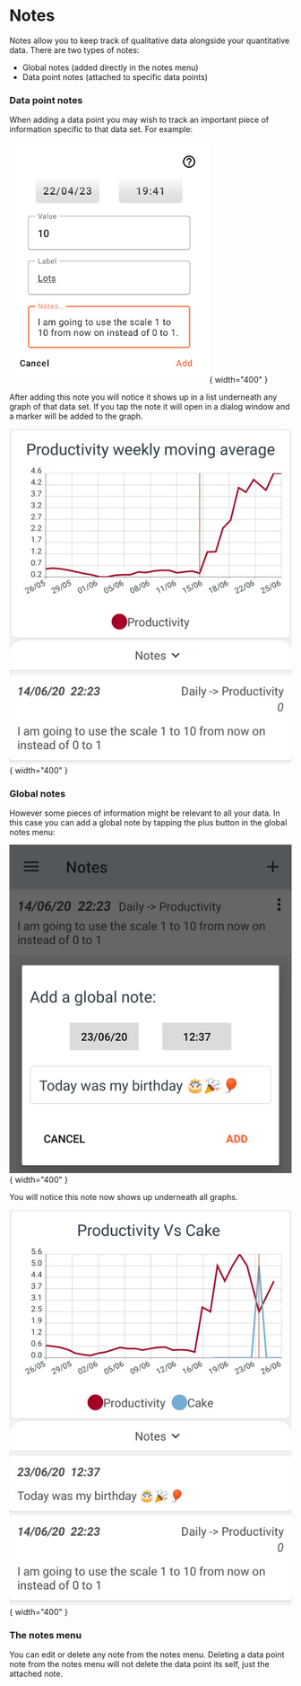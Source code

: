 # Notes

Notes allow you to keep track of qualitative data alongside your quantitative data. There are two types of notes:

- Global notes (added directly in the notes menu)
- Data point notes (attached to specific data points)

### Data point notes

When adding a data point you may wish to track an important piece of information specific to that data set. For example:

![faq_4_1](images/faq_4_1.png){ width="400" }

After adding this note you will notice it shows up in a list underneath any graph of that data set. If you tap the note it will open in a dialog window and a marker will be added to the graph.

![faq_4_2](images/faq_4_2.jpg){ width="400" }

### Global notes

However some pieces of information might be relevant to all your data. In this case you can add a global note by tapping the plus button in the global notes menu:

![faq_4_3](images/faq_4_3.jpg){ width="400" }

You will notice this note now shows up underneath all graphs.

![faq_4_4](images/faq_4_4.jpg){ width="400" }

### The notes menu

You can edit or delete any note from the notes menu. Deleting a data point note from the notes menu will not delete the data point its self, just the attached note.
